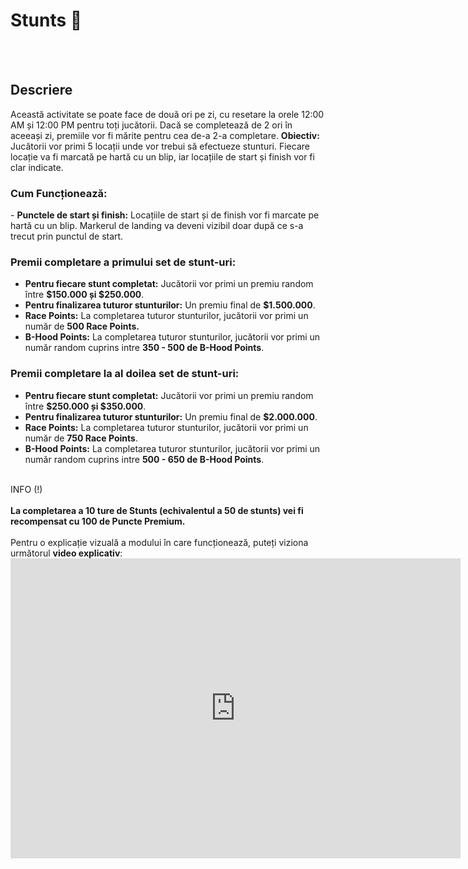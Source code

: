 # Stunts 🚩 
<br><br>

<h2>Descriere</h2>

Această activitate se poate face de două ori pe zi, cu resetare la orele 12:00 AM și 12:00 PM pentru toți jucătorii. Dacă se completează de 2 ori în aceeași zi, premiile vor fi mărite pentru cea de-a 2-a completare.
<strong>Obiectiv:</strong> Jucătorii vor primi 5 locații unde vor trebui să efectueze stunturi. Fiecare locație va fi marcată pe hartă cu un blip, iar locațiile de start și finish vor fi clar indicate.

<h3>Cum Funcționează:</h3>
- <strong>Punctele de start și finish:</strong> Locațiile de start și de finish vor fi marcate pe hartă cu un blip. Markerul de landing va deveni vizibil doar după ce s-a trecut prin punctul de start.

<h3>Premii completare a primului set de stunt-uri:</h3>

- <strong>Pentru fiecare stunt completat:</strong> Jucătorii vor primi un premiu random între <strong>$150.000 și $250.000</strong>.
- <strong>Pentru finalizarea tuturor stunturilor:</strong> Un premiu final de <strong>$1.500.000</strong>.
- <strong>Race Points:</strong> La completarea tuturor stunturilor, jucătorii vor primi un număr de <strong>500 Race Points.</strong>
- <strong>B-Hood Points:</strong> La completarea tuturor stunturilor, jucătorii vor primi un număr random cuprins intre <strong>350 - 500 de B-Hood Points</strong>.

<h3>Premii completare la al doilea set de stunt-uri:</h3>

- <strong>Pentru fiecare stunt completat:</strong> Jucătorii vor primi un premiu random între <strong>$250.000 și $350.000</strong>.
- <strong>Pentru finalizarea tuturor stunturilor:</strong> Un premiu final de <strong>$2.000.000</strong>.
- <strong>Race Points:</strong> La completarea tuturor stunturilor, jucătorii vor primi un număr de <strong>750 Race Points</strong>.
- <strong>B-Hood Points:</strong> La completarea tuturor stunturilor, jucătorii vor primi un număr random cuprins intre <strong>500 - 650 de B-Hood Points</strong>.
<br>
<div class="tip-container">
INFO (!)<br><br>
<strong>La completarea a 10 ture de Stunts (echivalentul a 50 de stunts) vei fi recompensat cu 100 de Puncte Premium.</strong>
</div>
<br>
Pentru o explicație vizuală a modului în care funcționează, puteți viziona următorul <strong>video explicativ</strong>:  

<iframe src="https://www.youtube.com/embed/lWDWPpbF1VY?si=RCAFesGkpl_teFXI&amp;controls=1&amp;rel=0&amp;modestbranding=1&amp;disablekb=1&amp;showinfo=0" 
                  width="720" height="480" frameborder="0"  sandbox="allow-scripts allow-same-origin allow-presentation">
</iframe>
